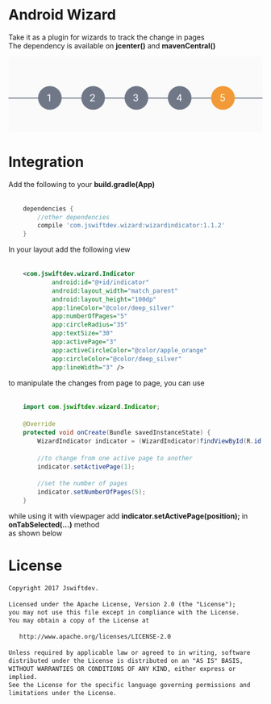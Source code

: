# Android Wizard
 
Take it as a plugin for wizards to track the change in pages  
The dependency is available on **jcenter()** and **mavenCentral()**

![Image](screenshots/1.png)

# Integration


Add the following to your **build.gradle(App)**
```gradle  

    dependencies {
        //other dependencies
        compile 'com.jswiftdev.wizard:wizardindicator:1.1.2'
    }
```
In your layout add the following view
```xml  

    <com.jswiftdev.wizard.Indicator
            android:id="@+id/indicator"
            android:layout_width="match_parent"
            android:layout_height="100dp"
            app:lineColor="@color/deep_silver"
            app:numberOfPages="5"
            app:circleRadius="35"
            app:textSize="30"
            app:activePage="3"
            app:activeCircleColor="@color/apple_orange"
            app:circleColor="@color/deep_silver"
            app:lineWidth="3" />
```
to manipulate the changes from page to page, you can use

```java  

    import com.jswiftdev.wizard.Indicator;
    
    @Override
    protected void onCreate(Bundle savedInstanceState) {
        WizardIndicator indicator = (WizardIndicator)findViewById(R.id.indicator);
    
        //to change from one active page to another
        indicator.setActivePage(1);
        
        //set the number of pages
        indicator.setNumberOfPages(5);
    }
```

while using it with viewpager add **indicator.setActivePage(position);** in **onTabSelected(...)** method  
as shown below



# License

    Copyright 2017 Jswiftdev.

    Licensed under the Apache License, Version 2.0 (the "License");
    you may not use this file except in compliance with the License.
    You may obtain a copy of the License at

       http://www.apache.org/licenses/LICENSE-2.0

    Unless required by applicable law or agreed to in writing, software
    distributed under the License is distributed on an "AS IS" BASIS,
    WITHOUT WARRANTIES OR CONDITIONS OF ANY KIND, either express or implied.
    See the License for the specific language governing permissions and
    limitations under the License.